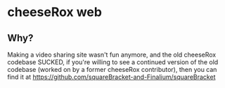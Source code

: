 # cheeseRox web
## Why?
Making a video sharing site wasn't fun anymore, and the old cheeseRox codebase SUCKED, if you're willing to see a continued version of the old codebase (worked on by a former cheeseRox contributor), then you can find it at https://github.com/squareBracket-and-Finalium/squareBracket